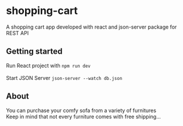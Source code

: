 # shopping-cart

A shopping cart app developed with react and json-server package for REST API
<br />

<h2>Getting started</h2>
Run React project with
<code>npm run dev</code>
<br />
<br />
Start JSON Server
<code>json-server --watch db.json</code>
<br />

<h2>About</h2>
You can purchase your comfy sofa from a variety of furnitures <br />
Keep in mind that not every furniture comes with free shipping...
